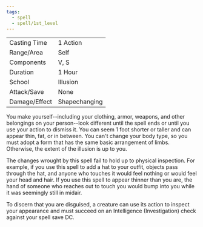 ```yaml
---
tags:
  - spell
  - spell/1st_level
---
```


|               |               |
| ------------- | ------------- |
| Casting Time  | 1 Action      |
| Range/Area    | Self          |
| Components    | V, S          |
| Duration      | 1 Hour        |
| School        | Illusion      |
| Attack/Save   | None          |
| Damage/Effect | Shapechanging |

You make yourself--including your clothing, armor, weapons, and other belongings on your person--look different until the spell ends or until you use your action to dismiss it. You can seem 1 foot shorter or taller and can appear thin, fat, or in between. You can't change your body type, so you must adopt a form that has the same basic arrangement of limbs. Otherwise, the extent of the illusion is up to you.

The changes wrought by this spell fail to hold up to physical inspection. For example, if you use this spell to add a hat to your outfit, objects pass through the hat, and anyone who touches it would feel nothing or would feel your head and hair. If you use this spell to appear thinner than you are, the hand of someone who reaches out to touch you would bump into you while it was seemingly still in midair.

To discern that you are disguised, a creature can use its action to inspect your appearance and must succeed on an Intelligence (Investigation) check against your spell save DC.